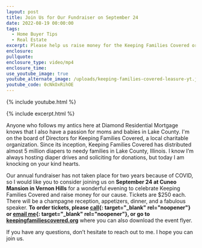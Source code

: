 ```yaml
---
layout: post
title: Join Us for Our Fundraiser on September 24
date: 2022-08-19 00:00:00
tags:
  - Home Buyer Tips
  - Real Estate
excerpt: Please help us raise money for the Keeping Families Covered organization.
enclosure:
pullquote:
enclosure_type: video/mp4
enclosure_time:
use_youtube_image: true
youtube_alternate_image: /uploads/keeping-families-covered-leasure-yt.jpg
youtube_code: 0cNkOxRihOE
---
```

{% include youtube.html %}

{% include excerpt.html %}

Anyone who follows my antics here at Diamond Residential Mortgage knows that I also have a passion for moms and babies in Lake County. I'm on the board of Directors for Keeping Families Covered, a local charitable organization. Since its inception, Keeping Families Covered has distributed almost 5 million diapers to needy families in Lake County, Illinois. I know I’m always hosting diaper drives and soliciting for donations, but today I am knocking on your kind hearts.

Our annual fundraiser has not taken place for two years because of COVID, so I would like you to consider joining us on **September 24 at Cuneo Mansion in Vernon Hills** for a wonderful evening to celebrate Keeping Families Covered and raise money for our cause. Tickets are $250 each. There will be a champagne reception, appetizers, dinner, and a fabulous speaker. **To order tickets, please [call](tel:847-362-1335){: target="_blank" rel="noopener"} or [email me](mailto:Jan.Leasure@drmconline.com){: target="_blank" rel="noopener"}, or go to [keepingfamiliescovered.org](http://keepingfamiliescovered.org)** where you can also download the event flyer.

If you have any questions, don’t hesitate to reach out to me. I hope you can join us.
